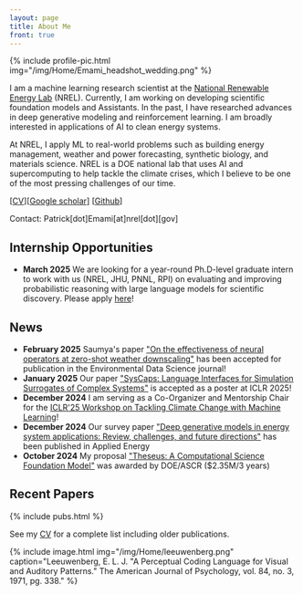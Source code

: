 ```yaml
---
layout: page
title: About Me
front: true
---
```



{%
    include profile-pic.html
    img="/img/Home/Emami_headshot_wedding.png"
%}

I am a machine learning research scientist at the [National Renewable Energy Lab](https://www.nrel.gov/) (NREL). Currently, I am working on developing scientific foundation models and Assistants. In the past, I have researched advances in deep generative modeling and reinforcement learning. I am broadly interested in applications of AI to clean energy systems. 

At NREL, I apply ML to real-world problems such as building energy management, weather and power forecasting, synthetic biology, and materials science.
NREL is a DOE national lab that uses AI and supercomputing to help tackle the climate crises, which I believe to be one of the most pressing challenges of our time. 

[[CV](pdfs/cv.pdf)][[Google scholar](https://scholar.google.com/citations?user=WSU6_r0AAAAJ&hl=en)] [[Github](https://github.com/pemami4911)]

Contact: Patrick[dot]Emami[at]nrel[dot][gov]

## Internship Opportunities

* **March 2025** We are looking for a year-round Ph.D-level graduate intern to work with us (NREL, JHU, PNNL, RPI) on evaluating and improving probabilistic reasoning with large language models for scientific discovery. Please apply [here](https://nrel.wd5.myworkdayjobs.com/NREL/job/Golden-CO/Graduate--Year-Round--Intern---Natural-Language-Processing---Large-Language-Models_R13769)! 

## News

* **February 2025** Saumya's paper ["On the effectiveness of neural operators at zero-shot weather downscaling"](https://arxiv.org/abs/2409.13955) has been accepted for publication in the Environmental Data Science journal!
* **January 2025** Our paper ["SysCaps: Language Interfaces for Simulation Surrogates of Complex Systems"](https://arxiv.org/abs/2405.19653) is accepted as a poster at ICLR 2025!
* **December 2024** I am serving as a Co-Organizer and Mentorship Chair for the [ICLR'25 Workshop on Tackling Climate Change with Machine Learning](https://www.climatechange.ai/events/iclr2025)! 
* **December 2024** Our survey paper ["Deep generative models in energy system applications: Review, challenges, and future directions"](https://www.sciencedirect.com/science/article/pii/S0306261924024437) has been published in Applied Energy
* **October 2024** My proposal ["Theseus: A Computational Science Foundation Model"](https://github.com/NREL-Theseus?view_as=public) was awarded by DOE/ASCR ($2.35M/3 years)


## Recent Papers

{%
    include pubs.html
%}

See my [CV](pdfs/cv.pdf) for a complete list including older publications.

{%
    include image.html
    img="/img/Home/leeuwenberg.png"
    caption="Leeuwenberg, E. L. J. \"A Perceptual Coding Language for Visual and Auditory Patterns.\" The American Journal of Psychology, vol. 84, no. 3, 1971, pg. 338."
%}
